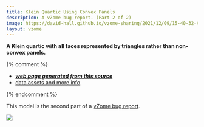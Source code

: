 ```yaml
---
title: Klein Quartic Using Convex Panels
description: A vZome bug report. (Part 2 of 2)
image: https://david-hall.github.io/vzome-sharing/2021/12/09/15-40-32-KleinMinInteger-ConvexPanels/KleinMinInteger-ConvexPanels.png
layout: vzome
---
```

__A Klein quartic with all faces represented by triangles rather than non-convex panels.__

{% comment %}
 - [***web page generated from this source***][post]
 - [data assets and more info][github]

[post]: <https://david-hall.github.io/vzome-sharing/2021/12/09/KleinMinInteger-ConvexPanels-15-40-32.html>
[github]: <https://github.com/david-hall/vzome-sharing/tree/main/2021/12/09/15-40-32-KleinMinInteger-ConvexPanels/>
{% endcomment %}

This model is the second part of a [vZome bug report](https://david-hall.github.io/vzome-sharing/2021/12/09/KleinMinInteger-15-39-34.html).

<vzome-viewer style="width: 100%; height: 65vh;"
       src="https://david-hall.github.io/vzome-sharing/2021/12/09/15-40-32-KleinMinInteger-ConvexPanels/KleinMinInteger-ConvexPanels.vZome" >
  <img src="https://david-hall.github.io/vzome-sharing/2021/12/09/15-40-32-KleinMinInteger-ConvexPanels/KleinMinInteger-ConvexPanels.png" />
</vzome-viewer>